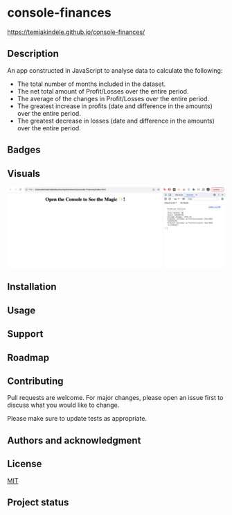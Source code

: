 # console-finances
https://temiakindele.github.io/console-finances/

## Description
An app constructed in JavaScript to analyse data to calculate the following:

- The total number of months included in the dataset.
- The net total amount of Profit/Losses over the entire period.
- The average of the changes in Profit/Losses over the entire period.
- The greatest increase in profits (date and difference in the amounts) over the entire period.
- The greatest decrease in losses (date and difference in the amounts) over the entire period.

## Badges

## Visuals
![screenshot-of-app](<assets/images/Screenshot 2024-01-24 at 14.47.54.png>)
## Installation

## Usage

## Support

## Roadmap

## Contributing
Pull requests are welcome. For major changes, please open an issue first to discuss what you would like to change.

Please make sure to update tests as appropriate.

## Authors and acknowledgment


## License
[MIT](https://choosealicense.com/licenses/mit/)

## Project status